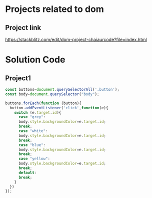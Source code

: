 # Projects related to dom
## Project link
https://stackblitz.com/edit/dom-project-chaiaurcode?file=index.html

# Solution Code

## Project1


```javascript
const buttons=document.querySelectorAll('.button');
const body=document.querySelector("body");

buttons.forEach(function (button){
  button.addEventListener('click',function(e){
    switch (e.target.id){
      case "grey":
      body.style.backgroundColor=e.target.id;
      break;
      case "white":
      body.style.backgroundColor=e.target.id;
      break;
      case "blue":
      body.style.backgroundColor=e.target.id;
      break;
      case "yellow":
      body.style.backgroundColor=e.target.id;
      break;
      default:
      break;
    }
  })
});
```